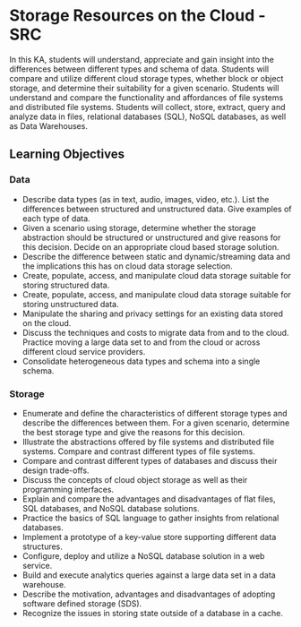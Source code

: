 # Storage Resources on the Cloud - SRC
In this KA, students will understand, appreciate and gain insight
into the differences between different types and schema of data.
Students will compare and utilize different cloud storage types,
whether block or object storage, and determine their suitability
for a given scenario. Students will understand and compare the
functionality and affordances of file systems and distributed file
systems. Students will collect, store, extract, query and analyze data
in files, relational databases (SQL), NoSQL databases, as well as
Data Warehouses.
## Learning Objectives
### Data
* Describe data types (as in text, audio, images, video, etc.).
List the differences between structured and unstructured
data. Give examples of each type of data.
* Given a scenario using storage, determine whether the storage abstraction should be structured or unstructured and give reasons for this decision. Decide on an appropriate cloud
based storage solution.
* Describe the difference between static and dynamic/streaming
data and the implications this has on cloud data storage selection.
* Create, populate, access, and manipulate cloud data storage
suitable for storing structured data.
* Create, populate, access, and manipulate cloud data storage
suitable for storing unstructured data.
* Manipulate the sharing and privacy settings for an existing
data stored on the cloud.
* Discuss the techniques and costs to migrate data from and
to the cloud. Practice moving a large data set to and from
the cloud or across different cloud service providers.
* Consolidate heterogeneous data types and schema into a
single schema.
### Storage
* Enumerate and define the characteristics of different storage types and describe the differences between them. For a
given scenario, determine the best storage type and give the
reasons for this decision.
* Illustrate the abstractions offered by file systems and distributed file systems. Compare and contrast different types
of file systems.
* Compare and contrast different types of databases and discuss their design trade-offs.
* Discuss the concepts of cloud object storage as well as their
programming interfaces.
* Explain and compare the advantages and disadvantages of
flat files, SQL databases, and NoSQL database solutions.
* Practice the basics of SQL language to gather insights from
relational databases.
* Implement a prototype of a key-value store supporting different data structures.
* Configure, deploy and utilize a NoSQL database solution in
a web service.
* Build and execute analytics queries against a large data set
in a data warehouse.
* Describe the motivation, advantages and disadvantages of
adopting software defined storage (SDS).
* Recognize the issues in storing state outside of a database in
a cache.
